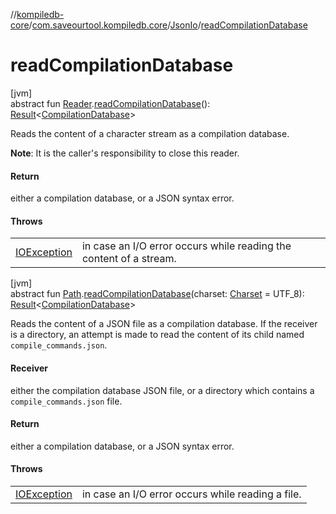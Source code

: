 //[kompiledb-core](../../../index.md)/[com.saveourtool.kompiledb.core](../index.md)/[JsonIo](index.md)/[readCompilationDatabase](read-compilation-database.md)

# readCompilationDatabase

[jvm]\
abstract fun [Reader](https://docs.oracle.com/javase/8/docs/api/java/io/Reader.html).[readCompilationDatabase](read-compilation-database.md)(): [Result](https://kotlinlang.org/api/latest/jvm/stdlib/kotlin/-result/index.html)&lt;[CompilationDatabase](../-compilation-database/index.md)&gt;

Reads the content of a character stream as a compilation database.

**Note**:  It is the caller's responsibility to close this reader.

#### Return

either a compilation database, or a JSON syntax error.

#### Throws

| | |
|---|---|
| [IOException](https://docs.oracle.com/javase/8/docs/api/java/io/IOException.html) | in case an I/O error occurs while reading the content of a stream. |

[jvm]\
abstract fun [Path](https://docs.oracle.com/javase/8/docs/api/java/nio/file/Path.html).[readCompilationDatabase](read-compilation-database.md)(charset: [Charset](https://docs.oracle.com/javase/8/docs/api/java/nio/charset/Charset.html) = UTF_8): [Result](https://kotlinlang.org/api/latest/jvm/stdlib/kotlin/-result/index.html)&lt;[CompilationDatabase](../-compilation-database/index.md)&gt;

Reads the content of a JSON file as a compilation database. If the receiver is a directory, an attempt is made to read the content of its child named `compile_commands.json`.

#### Receiver

either the compilation database JSON file, or a directory which contains a `compile_commands.json` file.

#### Return

either a compilation database, or a JSON syntax error.

#### Throws

| | |
|---|---|
| [IOException](https://docs.oracle.com/javase/8/docs/api/java/io/IOException.html) | in case an I/O error occurs while reading a file. |
